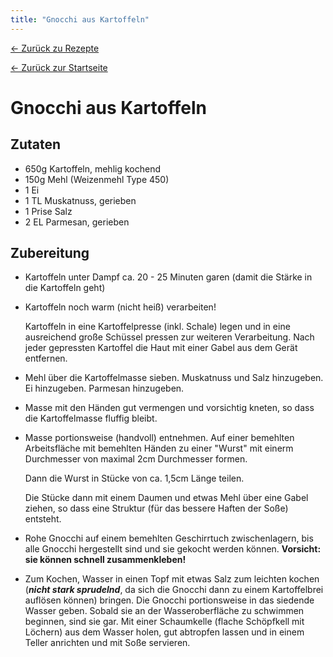 ```yaml
---
title: "Gnocchi aus Kartoffeln"
---
```


[← Zurück zu Rezepte](./)

[← Zurück zur Startseite](../)


# Gnocchi aus Kartoffeln

## Zutaten

*   650g Kartoffeln, mehlig kochend
*   150g Mehl (Weizenmehl Type 450)
*   1 Ei
*   1 TL Muskatnuss, gerieben
*   1 Prise Salz
*   2 EL Parmesan, gerieben


## Zubereitung

*   Kartoffeln unter Dampf ca. 20 - 25 Minuten garen 
    (damit die Stärke in die Kartoffeln geht)

*   Kartoffeln noch warm (nicht heiß) verarbeiten!

    Kartoffeln in eine Kartoffelpresse (inkl. Schale) legen und in eine 
    ausreichend große Schüssel pressen zur weiteren Verarbeitung.
    Nach jeder gepressten Kartoffel die Haut mit einer Gabel aus dem 
    Gerät entfernen.

*   Mehl über die Kartoffelmasse sieben.
    Muskatnuss und Salz hinzugeben.
    Ei hinzugeben.
    Parmesan hinzugeben.

*   Masse mit den Händen gut vermengen und vorsichtig kneten, so dass
    die Kartoffelmasse fluffig bleibt.

*   Masse portionsweise (handvoll) entnehmen.
    Auf einer bemehlten Arbeitsfläche mit bemehlten Händen zu einer 
    "Wurst" mit einerm Durchmesser von maximal 2cm Durchmesser formen.

    Dann die Wurst in Stücke von ca. 1,5cm Länge teilen.

    Die Stücke dann mit einem Daumen und etwas Mehl über eine Gabel
    ziehen, so dass eine Struktur (für das bessere Haften der Soße)
    entsteht.

*   Rohe Gnocchi auf einem bemehlten Geschirrtuch zwischenlagern, bis
    alle Gnocchi hergestellt sind und sie gekocht werden können.
    **Vorsicht: sie können schnell zusammenkleben!**

*   Zum Kochen, Wasser in einen Topf mit etwas Salz zum leichten kochen
    (***nicht stark sprudelnd***, da sich die Gnocchi dann zu einem Kartoffelbrei
    auflösen können) bringen.
    Die Gnocchi portionsweise in das siedende Wasser geben. Sobald sie an der
    Wasseroberfläche zu schwimmen beginnen, sind sie gar.
    Mit einer Schaumkelle (flache Schöpfkell mit Löchern) aus dem Wasser holen,
    gut abtropfen lassen und in einem Teller anrichten und mit Soße servieren.